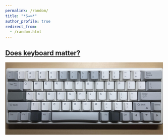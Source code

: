 ```yaml
---
permalink: /random/
title: "*S→∞*"
author_profile: true
redirect_from: 
  - /random.html
---
```


## [Does keyboard matter?](200511-keyboard)
<img src="./200511-keyboard/ec66.jpg" alt="Keyboard" width="500" />

